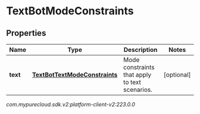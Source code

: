 # TextBotModeConstraints


## Properties

| Name | Type | Description | Notes |
| ------------ | ------------- | ------------- | ------------- |
| **text** | [**TextBotTextModeConstraints**](TextBotTextModeConstraints) | Mode constraints that apply to text scenarios. |  [optional] |




_com.mypurecloud.sdk.v2:platform-client-v2:223.0.0_
